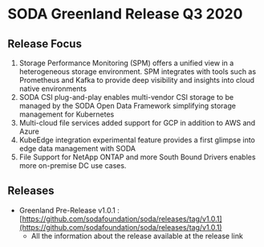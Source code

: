 # SODA Greenland Release Q3 2020

## Release Focus
1. Storage Performance Monitoring (SPM) offers a unified view in a heterogeneous storage environment. SPM integrates with tools such as Prometheus and Kafka to provide deep visibility and insights into cloud native environments
2. SODA CSI plug-and-play enables multi-vendor CSI storage to be managed by the SODA Open Data Framework simplifying storage management for Kubernetes
3. Multi-cloud file services added support for GCP in addition to AWS and Azure
4. KubeEdge integration experimental feature provides a first glimpse into edge data management with SODA
5. File Support for NetApp ONTAP and more South Bound Drivers enables more on-premise DC use cases.

## Releases
 - Greenland Pre-Release v1.0.1 : [https://github.com/sodafoundation/soda/releases/tag/v1.0.1](https://github.com/sodafoundation/soda/releases/tag/v1.0.1)
	 - All the information about the release available at the release link
	
